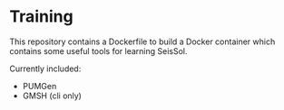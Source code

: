 # Training

This repository contains a Dockerfile to build a Docker container which contains some useful tools for learning SeisSol.

Currently included:
- PUMGen
- GMSH (cli only)
